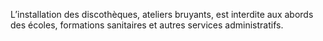 L’installation des discothèques, ateliers bruyants, est interdite aux abords des écoles, formations sanitaires et autres services administratifs.